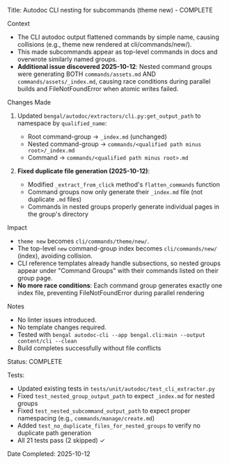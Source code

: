 Title: Autodoc CLI nesting for subcommands (theme new) - COMPLETE

Context
- The CLI autodoc output flattened commands by simple name, causing collisions (e.g., theme new rendered at cli/commands/new/).
- This made subcommands appear as top-level commands in docs and overwrote similarly named groups.
- **Additional issue discovered 2025-10-12**: Nested command groups were generating BOTH `commands/assets.md` AND `commands/assets/_index.md`, causing race conditions during parallel builds and FileNotFoundError when atomic writes failed.

Changes Made
1. Updated `bengal/autodoc/extractors/cli.py:get_output_path` to namespace by `qualified_name`:
   - Root command-group → `_index.md` (unchanged)
   - Nested command-group → `commands/<qualified path minus root>/_index.md`
   - Command → `commands/<qualified path minus root>.md`

2. **Fixed duplicate file generation (2025-10-12)**:
   - Modified `_extract_from_click` method's `flatten_commands` function
   - Command groups now only generate their `_index.md` file (not duplicate `.md` files)
   - Commands in nested groups properly generate individual pages in the group's directory

Impact
- `theme new` becomes `cli/commands/theme/new/`.
- The top-level `new` command-group index becomes `cli/commands/new/` (index), avoiding collision.
- CLI reference templates already handle subsections, so nested groups appear under "Command Groups" with their commands listed on their group page.
- **No more race conditions**: Each command group generates exactly one index file, preventing FileNotFoundError during parallel rendering

Notes
- No linter issues introduced.
- No template changes required.
- Tested with `bengal autodoc-cli --app bengal.cli:main --output content/cli --clean`
- Build completes successfully without file conflicts

Status: COMPLETE

Tests:
- Updated existing tests in `tests/unit/autodoc/test_cli_extractor.py`
- Fixed `test_nested_group_output_path` to expect `_index.md` for nested groups
- Fixed `test_nested_subcommand_output_path` to expect proper namespacing (e.g., `commands/manage/create.md`)
- Added `test_no_duplicate_files_for_nested_groups` to verify no duplicate path generation
- All 21 tests pass (2 skipped) ✓

Date Completed: 2025-10-12
